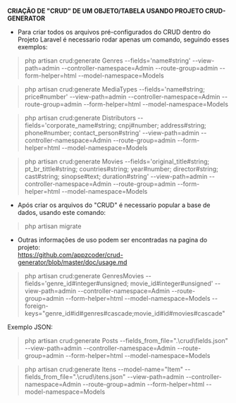 **CRIAÇÃO DE "CRUD" DE UM OBJETO/TABELA USANDO PROJETO CRUD-GENERATOR**  

- Para criar todos os arquivos pré-configurados do CRUD dentro do Projeto Laravel é necessario rodar apenas um comando, seguindo esses exemplos:  

>php artisan crud:generate Genres --fields='name#string' --view-path=admin --controller-namespace=Admin --route-group=admin --form-helper=html --model-namespace=Models  

>php artisan crud:generate MediaTypes --fields='name#string; price#number' --view-path=admin --controller-namespace=Admin --route-group=admin --form-helper=html --model-namespace=Models  

>php artisan crud:generate Distributors --fields='corporate_name#string; cnpj#number; address#string; phone#number; contact_person#string' --view-path=admin --controller-namespace=Admin --route-group=admin --form-helper=html --model-namespace=Models  

>php artisan crud:generate Movies --fields='original_title#string; pt_br_tittle#string; countries#string; year#number; director#string; cast#string; sinopse#text; duration#string' --view-path=admin --controller-namespace=Admin --route-group=admin --form-helper=html --model-namespace=Models  

- Após criar os arquivos do "CRUD" é necessario popular a base de dados, usando este comando:  
> php artisan migrate  

- Outras informações de uso podem ser encontradas na pagina do projeto:  
https://github.com/appzcoder/crud-generator/blob/master/doc/usage.md  



>php artisan crud:generate GenresMovies --fields='genre_id#integer#unsigned; movie_id#integer#unsigned' --view-path=admin --controller-namespace=Admin --route-group=admin --form-helper=html --model-namespace=Models --foreign-keys="genre_id#id#genres#cascade;movie_id#id#movies#cascade"  

Exemplo JSON:
>php artisan crud:generate Posts --fields_from_file=".\crud\fields.json" --view-path=admin --controller-namespace=Admin --route-group=admin --form-helper=html --model-namespace=Models

>php artisan crud:generate Itens --model-name="Item" --fields_from_file=".\crud\itens.json" --view-path=admin --controller-namespace=Admin --route-group=admin --form-helper=html --model-namespace=Models
